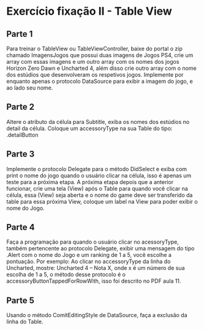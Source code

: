# Exercício fixação II - Table View

## Parte 1
Para treinar o TableView ou TableViewController, baixe do portal o zip
chamado ImagensJogos que possui duas imagens de Jogos PS4, crie um
array com essas imagens e um outro array com os nomes dos jogos Horizon
Zero Dawn e Uncharted 4, além disso crie outro array com o nome dos
estúdios que desenvolveram os respetivos jogos. Implemente por
enquanto apenas o protocolo DataSource para exibir a imagem do jogo, e
ao lado seu nome.

## Parte 2
Altere o atributo da célula para Subtitle, exiba os nomes dos estúdios no
detail da célula.
Coloque um accessoryType na sua Table do tipo: .detailButton

## Parte 3
Implemente o protocolo Delegate para o método DidSelect e exiba com
print o nome do jogo quando o usuário clicar na célula, isso é apenas um
teste para a próxima etapa.
A próxima etapa depois que a anterior funcionar, crie uma tela (View) após
o Table para quando você clicar na célula, essa (View) seja aberta e o nome
do game deve ser transferido da table para essa próxima View, coloque um
label na View para poder exibir o nome do Jogo.

## Parte 4
Faça a programação para quando o usuário clicar no acessoryType, também
pertencente ao protocolo Delegate, exibir uma mensagem do tipo .Alert
com o nome do Jogo e um ranking de 1 a 5, você escolhe a pontuação. Por
exemplo: Ao clicar no accessoryType da linha do Uncharted, mostre:
Uncharted 4 – Nota X, onde x é um número de sua escolha de 1 a 5, o
método desse protocolo é o accessoryButtonTappedForRowWith, isso foi
descrito no PDF aula 11.

## Parte 5
Usando o método ComitEditingStyle de DataSource, faça a exclusão da
linha do Table.
